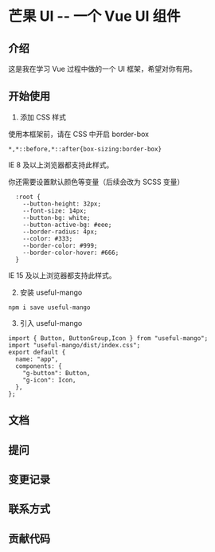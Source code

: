 # 芒果 UI -- 一个 Vue UI 组件

## 介绍

这是我在学习 Vue 过程中做的一个 UI 框架，希望对你有用。

## 开始使用

1. 添加 CSS 样式

使用本框架前，请在 CSS 中开启 border-box

```
*,*::before,*::after{box-sizing:border-box}
```

IE 8 及以上浏览器都支持此样式。

你还需要设置默认颜色等变量（后续会改为 SCSS 变量）

```
  :root {
    --button-height: 32px;
    --font-size: 14px;
    --button-bg: white;
    --button-active-bg: #eee;
    --border-radius: 4px;
    --color: #333;
    --border-color: #999;
    --border-color-hover: #666;
  }
```

IE 15 及以上浏览器都支持此样式。

2. 安装 useful-mango

```
npm i save useful-mango
```

3. 引入 useful-mango

```
import { Button, ButtonGroup,Icon } from "useful-mango";
import "useful-mango/dist/index.css";
export default {
  name: "app",
  components: {
    "g-button": Button,
    "g-icon": Icon,
  },
};
```

## 文档

## 提问

## 变更记录

## 联系方式

## 贡献代码

